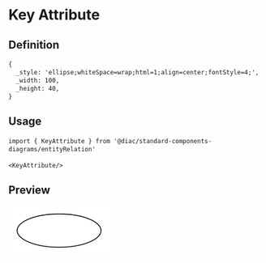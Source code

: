 # Key Attribute

## Definition

```
{
  _style: 'ellipse;whiteSpace=wrap;html=1;align=center;fontStyle=4;',
  _width: 100,
  _height: 40,
}
```

## Usage

```
import { KeyAttribute } from '@diac/standard-components-diagrams/entityRelation'

<KeyAttribute/>
```

## Preview

<img src="./key-attribute.png" width="200"/>
